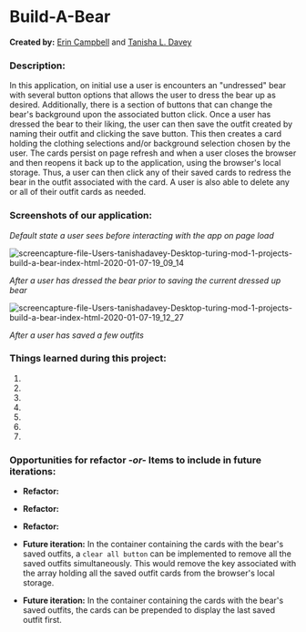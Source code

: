 # Build-A-Bear
**Created by:** [Erin Campbell](https://github.com/ebcampbell) and [Tanisha L. Davey](https://github.com/tanishalatoya)

### Description:
In this application, on initial use a user is encounters an "undressed" bear with several button options that allows the user to dress the bear up as desired. Additionally, there is a section of buttons that can change the bear's background upon the associated button click. Once a user has dressed the bear to their liking, the user can then save the outfit created by naming their outfit and clicking the save button. This then creates a card holding the clothing selections and/or background selection chosen by the user. The cards persist on page refresh and when a user closes the browser and then reopens it back up to the application, using the browser's local storage. Thus, a user can then click any of their saved cards to redress the bear in the outfit associated with the card. A user is also able to delete any or all of their outfit cards as needed.

### Screenshots of our application:
_Default state a user sees before interacting with the app on page load_

![screencapture-file-Users-tanishadavey-Desktop-turing-mod-1-projects-build-a-bear-index-html-2020-01-07-19_09_14](https://user-images.githubusercontent.com/41553045/71944567-67c92880-3181-11ea-83d3-6fc14c1ec462.png)

_After a user has dressed the bear prior to saving the current dressed up bear_

![screencapture-file-Users-tanishadavey-Desktop-turing-mod-1-projects-build-a-bear-index-html-2020-01-07-19_12_27](https://user-images.githubusercontent.com/41553045/71944637-a9f26a00-3181-11ea-956f-90f721253c3f.png)

_After a user has saved a few outfits_



### Things learned during this project:
1.
1.
1.
1.
1.
1.
1.

### Opportunities for refactor _-or-_ Items to include in future iterations:
* **Refactor:**

* **Refactor:**

* **Refactor:**

* **Future iteration:** In the container containing the cards with the bear's saved outfits, a `clear all button` can be implemented to remove all the saved outfits simultaneously. This would remove the key associated with the array holding all the saved outfit cards from the browser's local storage.

* **Future iteration:** In the container containing the cards with the bear's saved outfits, the cards can be prepended to display the last saved outfit first.


